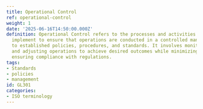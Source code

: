 ```yaml
---
title: Operational Control
ref: operational-control
weight: 1
date: '2025-06-16T14:50:00.000Z'
definition: Operational Control refers to the processes and activities that organizations
  implement to ensure that operations are conducted in a controlled manner, adhering
  to established policies, procedures, and standards. It involves monitoring, evaluating,
  and adjusting operations to achieve desired outcomes while minimizing risks and
  ensuring compliance with regulations.
tags:
- Standards
- policies
- management
id: GL301
categories:
- ISO terminology
---
```


